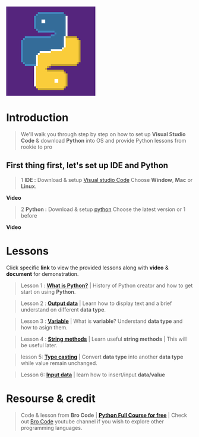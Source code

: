![Python logo GIFs](docs/gifs/Python-logo-gifs.gif)

# **Introduction**

> We'll walk you through step by step on how to set up **Visual Studio Code** & download **Python** into OS and provide Python lessons from rookie to pro

## First thing first, let's set up **IDE** and **Python**
> 1 **IDE :** Download & setup [Visual studio Code](https://code.visualstudio.com/Download) Choose **Window**, **Mac** or **Linux**.

**Video**

> 2 **Python :** Download & setup [python](https://www.python.org/downloads/) Choose the latest version or 1 before

**Video**

# Lessons

Click specific **link** to view the provided lessons along with **video** & **document** for demonstration.

> Lesson 1 : [**What is Python?**](Lessons/lesson_1.md) | History of Python creator and how to get start on using **Python**.

> Lesson 2 : [**Output data**](Lessons/lesson_2.md) | Learn how to display text and a brief understand on different **data type**.

> Lesson 3 : [**Variable**](Lessons/lesson_3.md) | What is **variable**? Understand **data type** and how to asign them.

> Lesson 4 : [**String methods**](Lessons/lesson_4.md) | Learn useful **string methods** | This will be useful later.

> lesson 5: [**Type casting**]() | Convert **data type** into another **data type** while value remain unchanged.

> Lesson 6: [**Input data**]() | learn how to insert/input **data/value**

# Resourse & credit

> Code & lesson from **Bro Code** | [**Python Full Course for free**](https://www.youtube.com/watch?v=XKHEtdqhLK8&t=4053s) | Check out [Bro Code](https://www.youtube.com/@BroCodez) youtube channel if you wish to explore other programming languages.

